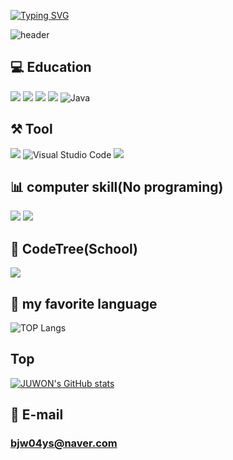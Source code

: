 [![Typing SVG](https://readme-typing-svg.demolab.com?font=Fira+Code&pause=1000&width=435&lines=WElCOME+MY+GITHUB)](https://git.io/typing-svg)

![header](https://capsule-render.vercel.app/api?type=Cylinder&text=JUWONBAIK)



## 💻 Education
<img src="https://img.shields.io/badge/c-A8B9CCB?style=for-the-badge&logo=c&logoColor=white"> <img src="https://img.shields.io/badge/Python-3776AB?style=for-the-badge&logo=Python&logoColor=white"> <img src="https://img.shields.io/badge/html5-E34F26?style=for-the-badge&logo=html5&logoColor=white"> <img src="https://img.shields.io/badge/javascript-F7DF1E?style=for-the-badge&logo=javascript&logoColor=white"> ![Java](https://img.shields.io/badge/Java-007396.svg?&style=for-the-badge&logo=Java&logoColor=white)
</a>

## ⚒ Tool
<img src="https://img.shields.io/badge/visualstudio-5C2D91?style=for-the-badge&logo=visualstudio&logoColor=white"> ![Visual Studio Code](https://img.shields.io/badge/Visual%20Studio%20Code-007ACC.svg?&style=for-the-badge&logo=Visual%20Studio%20Code&logoColor=white) <img src="https://img.shields.io/badge/intellijidea-000000?style=for-the-badge&logo=intellijidea&logoColor=white">
</a>

## 📊 computer skill(No programing)
<img src="https://img.shields.io/badge/adobephotoshop-31A8FF?style=for-the-badge&logo=adobephotoshop&logoColor=white"> <img src="https://img.shields.io/badge/microsoftpowerpoint-B7472A?style=for-the-badge&logo=microsoftpowerpoint&logoColor=white"> 
</a>

## 🎄 CodeTree(School)
[![](https://banner.codetree.ai/v1/banner/qorwndnjs04)](https://www.codetree.ai/profiles/qorwndnjs04)
</a>

## 📙 my favorite language
![TOP Langs](https://github-readme-stats.vercel.app/api/top-langs/?username=BAIKJUWON)
</a>

## Top
[![JUWON's GitHub stats](https://github-readme-stats.vercel.app/api?username=bjw04ys)](https://github.com/anuraghazra/github-readme-stats)


## 📧 E-mail
### bjw04ys@naver.com















